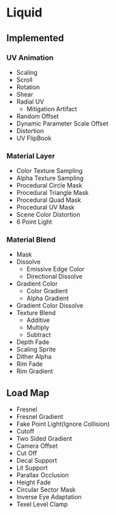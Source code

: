 # Liquid
## Implemented
### UV Animation
- Scaling
- Scroll
- Rotation
- Shear
- Radial UV
    - Mitigation Artifact
- Random Offset
- Dynamic Parameter Scale Offset
- Distortion
- UV FlipBook
### Material Layer
- Color Texture Sampling
- Alpha Texture Sampling
- Procedural Circle Mask
- Procedural Triangle Mask
- Procedural Quad Mask
- Procedural UV Mask
- Scene Color Distortion
- 6 Point Light
### Material Blend
- Mask
- Dissolve
    - Emissive Edge Color
    - Directional Dissolve
- Gradient Color
    - Color Gradient
    - Alpha Gradient
- Gradient Color Dissolve
- Texture Blend
    - Additive
    - Multiply
    - Subtract
- Depth Fade
- Scaling Sprite
- Dither Alpha
- Rim Fade
- Rim Gradient
## Load Map
- Fresnel
- Fresnel Gradient
- Fake Point Light(Ignore Collision)
- Cutoff
- Two Sided Gradient
- Camera Offset
- Cut Off
- Decal Support
- Lit Support
- Parallax Occlusion
- Height Fade
- Circular Sector Mask
- Inverse Eye Adaptation
- Texel Level Clamp
